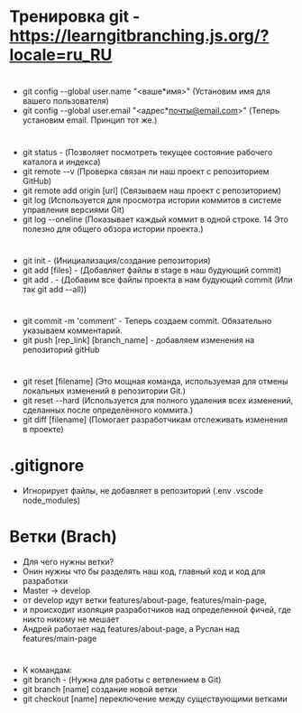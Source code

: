# Тренировка git - https://learngitbranching.js.org/?locale=ru_RU

#

- git config --global user.name "<ваше\*имя>" (Установим имя для вашего пользователя)
- git config --global user.email "<адрес*почты@email.com>" (Теперь установим email. Принцип тот же.)

#

- git status - (Позволяет посмотреть текущее состояние рабочего каталога и индекса)
- git remote --v (Проверка связан ли наш проект с репозиторием GitHub)
- git remote add origin [url] (Связываем наш проект с репозиторием)
- git log (Используется для просмотра истории коммитов в системе управления версиями Git)
- git log --oneline (Показывает каждый коммит в одной строке. 14 Это полезно для общего обзора истории проекта.)

#

- git init - (Инициализация/создание репозитория)
- git add [files] - (Добавляет файлы в stage в наш будующий commit)
- git add . - (Добавим все файлы проекта в нам будующий commit (Или так git add --all))

#

- git commit -m 'comment' - Теперь создаем commit. Обязательно указываем комментарий.
- git push [rep_link] [branch_name] - добавляем изменения на репозиторий gitHub

#

- git reset [filename] (Это мощная команда, используемая для отмены локальных изменений в репозитории Git.)
- git reset --hard (Используется для полного удаления всех изменений, сделанных после определённого коммита.)
- git diff [filename] (Помогает разработчикам отслеживать изменения в проекте)

# .gitignore

- Игнорирует файлы, не добавляет в репозиторий (.env .vscode node_modules)

# Ветки (Brach)

- Для чего нужны ветки?
- Онин нужны что бы разделять наш код, главный код и код для разработки
- Master -> develop
- от develop идут ветки features/about-page, features/main-page,
- и происходит изоляция разработчиков над определенной фичей, где никто никому не мешает
- Андрей работает над features/about-page, а Руслан над features/main-page

#

- К командам:
- git branch - (Нужна для работы с ветвлением в Git)
- git branch [name] создание новой ветки
- git checkout [name] переключение между существующими ветками
